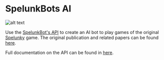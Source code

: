 # SpelunkBots AI
![alt text](http://vignette3.wikia.nocookie.net/spelunky/images/9/9f/Spelunky_Invincible.jpg/revision/latest?cb=20100110093737)

Use the [SpelunkBot's API](http://spelunkbots.com/) to create an AI bot to play games of the original [Spelunky](http://www.spelunkyworld.com/original.html) game. The original publication and related papers can be found [here](http://spelunkbots.com/research/).

Full documentation on the API can be found in [here](http://spelunkbots.com/getting-started/).